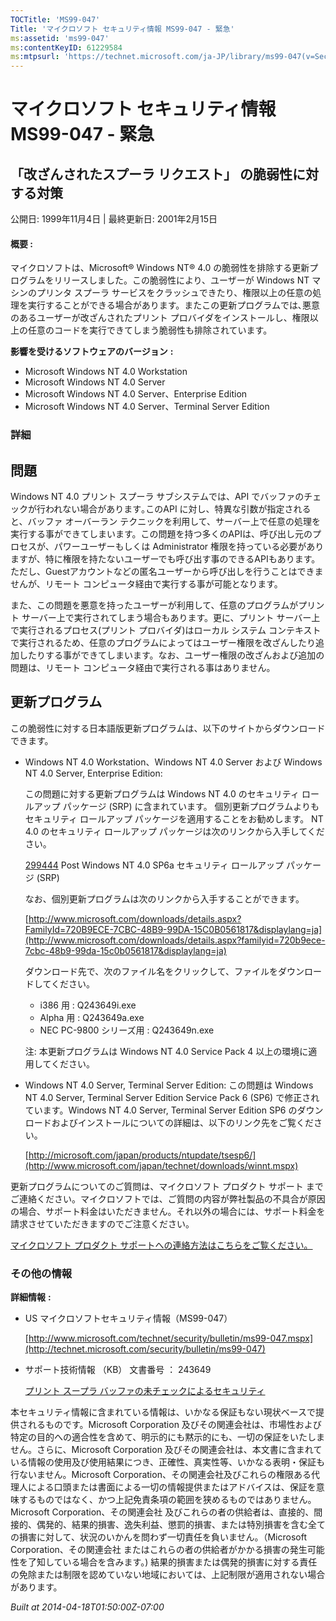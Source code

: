 ```yaml
---
TOCTitle: 'MS99-047'
Title: 'マイクロソフト セキュリティ情報 MS99-047 - 緊急'
ms:assetid: 'ms99-047'
ms:contentKeyID: 61229584
ms:mtpsurl: 'https://technet.microsoft.com/ja-JP/library/ms99-047(v=Security.10)'
---
```


マイクロソフト セキュリティ情報 MS99-047 - 緊急
===============================================

「改ざんされたスプーラ リクエスト」 の脆弱性に対する対策
--------------------------------------------------------

公開日: 1999年11月4日 | 最終更新日: 2001年2月15日

#### 概要 :

マイクロソフトは、Microsoft® Windows NT® 4.0 の脆弱性を排除する更新プログラムをリリースしました。この脆弱性により、ユーザーが Windows NT マシンのプリンタ スプーラ サービスをクラッシュできたり、権限以上の任意の処理を実行することができる場合があります。またこの更新プログラムでは､悪意のあるユーザーが改ざんされたプリント プロバイダをインストールし、権限以上の任意のコードを実行できてしまう脆弱性も排除されています。

**影響を受けるソフトウェアのバージョン** **:**

-   Microsoft Windows NT 4.0 Workstation
-   Microsoft Windows NT 4.0 Server
-   Microsoft Windows NT 4.0 Server、Enterprise Edition
-   Microsoft Windows NT 4.0 Server、Terminal Server Edition

### 詳細

問題
----


Windows NT 4.0 プリント スプーラ サブシステムでは、API でバッファのチェックが行われない場合があります｡このAPI に対し、特異な引数が指定されると、バッファ オーバーラン テクニックを利用して、サーバー上で任意の処理を実行する事ができてしまいます。この問題を持つ多くのAPIは、呼び出し元のプロセスが、パワーユーザーもしくは Administrator 権限を持っている必要がありますが、特に権限を持たないユーザーでも呼び出す事のできるAPIもあります。ただし、Guestアカウントなどの匿名ユーザーから呼び出しを行うことはできませんが、リモート コンピュータ経由で実行する事が可能となります。

また、この問題を悪意を持ったユーザーが利用して、任意のプログラムがプリント サーバー上で実行されてしまう場合もあります。更に、プリント サーバー上で実行されるプロセス(プリント プロバイダ)はローカル システム コンテキストで実行されるため、任意のプログラムによってはユーザー権限を改ざんしたり追加したりする事ができてしまいます。なお、ユーザー権限の改ざんおよび追加の問題は、リモート コンピュータ経由で実行される事はありません。

更新プログラム
--------------


この脆弱性に対する日本語版更新プログラムは、以下のサイトからダウンロードできます。

-   Windows NT 4.0 Workstation、Windows NT 4.0 Server および Windows NT 4.0 Server, Enterprise Edition:

    この問題に対する更新プログラムは Windows NT 4.0 のセキュリティ ロールアップ パッケージ (SRP) に含まれています。
    個別更新プログラムよりもセキュリティ ロールアップ パッケージを適用することをお勧めします。
    NT 4.0 のセキュリティ ロールアップ パッケージは次のリンクから入手してください。

    [299444](http://support.microsoft.com/kb/299444) Post Windows NT 4.0 SP6a セキュリティ ロールアップ パッケージ (SRP)

    なお、個別更新プログラムは次のリンクから入手することができます。

    [http://www.microsoft.com/downloads/details.aspx?FamilyId=720B9ECE-7CBC-48B9-99DA-15C0B0561817&displaylang=ja](http://www.microsoft.com/downloads/details.aspx?familyid=720b9ece-7cbc-48b9-99da-15c0b0561817&displaylang=ja)
    
    ダウンロード先で、次のファイル名をクリックして、ファイルをダウンロードしてください。

    -   i386 用 : Q243649i.exe
    -   Alpha 用 : Q243649a.exe
    -   NEC PC-9800 シリーズ用 : Q243649n.exe

    注: 本更新プログラムは Windows NT 4.0 Service Pack 4 以上の環境に適用してください。

-   Windows NT 4.0 Server, Terminal Server Edition:
    この問題は Windows NT 4.0 Server, Terminal Server Edition Service Pack 6 (SP6) で修正されています。Windows NT 4.0 Server, Terminal Server Edition SP6 のダウンロードおよびインストールについての詳細は、以下のリンク先をご覧ください。
    
    [http://microsoft.com/japan/products/ntupdate/tsesp6/](http://www.microsoft.com/japan/technet/downloads/winnt.mspx)

更新プログラムについてのご質問は、マイクロソフト プロダクト サポート までご連絡ください。マイクロソフトでは、ご質問の内容が弊社製品の不具合が原因の場合、サポート料金はいただきません。それ以外の場合には、サポート料金を請求させていただきますのでご注意ください。

[マイクロソフト プロダクト サポートへの連絡方法はこちらをご覧ください。](http://www.microsoft.com/japan/security/support/patchqa.mspx)

### その他の情報

**詳細情報** **:**

-   US マイクロソフトセキュリティ情報（MS99-047）

    [http://www.microsoft.com/technet/security/bulletin/ms99-047.mspx](http://technet.microsoft.com/security/bulletin/ms99-047)
-   サポート技術情報 （KB） 文書番号 ： 243649

    [プリント スープラ バッファの未チェックによるセキュリティ](http://support.microsoft.com/kb/243649)

本セキュリティ情報に含まれている情報は、いかなる保証もない現状ベースで提供されるものです。Microsoft Corporation 及びその関連会社は、市場性および特定の目的への適合性を含めて、明示的にも黙示的にも、一切の保証をいたしません。さらに、Microsoft Corporation 及びその関連会社は、本文書に含まれている情報の使用及び使用結果につき、正確性、真実性等、いかなる表明・保証も行ないません。Microsoft Corporation、その関連会社及びこれらの権限ある代理人による口頭または書面による一切の情報提供またはアドバイスは、保証を意味するものではなく、かつ上記免責条項の範囲を狭めるものではありません。Microsoft Corporation、その関連会社 及びこれらの者の供給者は、直接的、間接的、偶発的、結果的損害、逸失利益、懲罰的損害、または特別損害を含む全ての損害に対して、状況のいかんを問わず一切責任を負いません。（Microsoft Corporation、その関連会社 またはこれらの者の供給者がかかる損害の発生可能性を了知している場合を含みます。) 結果的損害または偶発的損害に対する責任の免除または制限を認めていない地域においては、上記制限が適用されない場合があります。

*Built at 2014-04-18T01:50:00Z-07:00*
